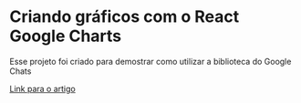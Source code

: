 # Criando gráficos com o React Google Charts

Esse projeto foi criado para demostrar como utilizar a biblioteca do Google Chats

[Link para o artigo](https://dev.to/hjdesigner/criando-graficos-com-o-react-google-charts-4mm5)